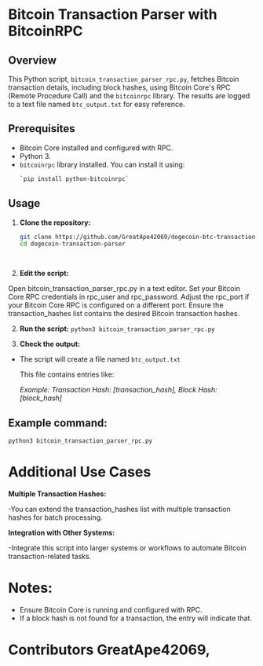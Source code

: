 # Bitcoin Transaction Parser with BitcoinRPC

## Overview

This Python script, `bitcoin_transaction_parser_rpc.py`, fetches Bitcoin transaction details, including block hashes, using Bitcoin Core's RPC (Remote Procedure Call) and the `bitcoinrpc` library. The results are logged to a text file named `btc_output.txt` for easy reference.

## Prerequisites

- Bitcoin Core installed and configured with RPC.
- Python 3.
- `bitcoinrpc` library installed. You can install it using:
  ```bash
  `pip install python-bitcoinrpc`

## Usage

1. **Clone the repository:**
   ```bash
   git clone https://github.com/GreatApe42069/dogecoin-btc-transaction-parser
   cd dogecoin-transaction-parser

  
1. **Edit the script:**

Open bitcoin_transaction_parser_rpc.py in a text editor.
Set your Bitcoin Core RPC credentials in rpc_user and rpc_password.
Adjust the rpc_port if your Bitcoin Core RPC is configured on a different port.
Ensure the transaction_hashes list contains the desired Bitcoin transaction hashes.

2. **Run the script:**
`python3 bitcoin_transaction_parser_rpc.py`

3. **Check the output:**

- The script will create a file named `btc_output.txt`

  This file contains entries like:

  *Example: Transaction Hash: [transaction_hash], Block Hash: [block_hash]*
  
## Example command:
`python3 bitcoin_transaction_parser_rpc.py`

# Additional Use Cases

**Multiple Transaction Hashes:**

-You can extend the transaction_hashes list with multiple transaction hashes for batch processing.

**Integration with Other Systems:**

-Integrate this script into larger systems or workflows to automate Bitcoin transaction-related tasks.

# Notes:

- Ensure Bitcoin Core is running and configured with RPC.
- If a block hash is not found for a transaction, the entry will indicate that.

# Contributors GreatApe42069, 

